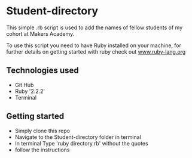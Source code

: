 <h1>Student-directory</h1>

<p>This simple .rb script is used to add the names of fellow
students of my cohort at Makers Academy.<p>

<p>To use this script you need to have Ruby installed on your machine,
for further details on getting started with ruby check out
<a href='https://www.ruby-lang.org/en/documentation/quickstart/'>www.ruby-lang.org</a></p>

<h2>Technologies used</h2>

<ul>
  <li>Git Hub</li>
  <li>Ruby '2.2.2'</li>
  <li>Terminal</li>
</ul>

<h2>Getting started</h2>
<ul>
<li>Simply clone this repo</li>
<li>Navigate to the Student-directory folder in terminal</li>
<li>In terminal Type 'ruby directory.rb' without the quotes</li>
<li>follow the instructions</li>
</ul> 



 


